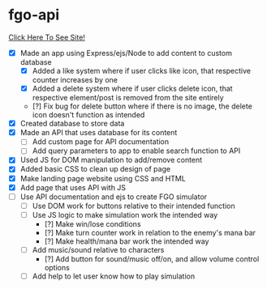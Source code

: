 # fgo-api

<a href = 'https://fgo-api.herokuapp.com/'>Click Here To See Site!</a>

- [X] Made an app using Express/ejs/Node to add content to custom database
  - [X] Added a like system where if user clicks like icon, that respective counter increases by one
  - [X] Added a delete system where if user clicks delete icon, that respective element/post is removed from the site entirely
  - [?] Fix bug for delete button where if there is no image, the delete icon doesn't function as intended
- [X] Created database to store data
- [X] Made an API that uses database for its content
  - [ ] Add custom page for API documentation
  - [ ] Add query parameters to app to enable search function to API
- [X] Used JS for DOM manipulation to add/remove content
- [X] Added basic CSS to clean up design of page
- [X] Make landing page website using CSS and HTML
- [X] Add page that uses API with JS
- [ ] Use API documentation and ejs to create FGO simulator
  - [ ] Use DOM work for buttons relative to their intended function
  - [ ] Use JS logic to make simulation work the intended way
    - [?] Make win/lose conditions
    - [?] Make turn counter work in relation to the enemy's mana bar
    - [?] Make health/mana bar work the intended way
  - [ ] Add music/sound relative to characters
    - [?] Add button for sound/music off/on, and allow volume control options
  - [ ] Add help to let user know how to play simulation
